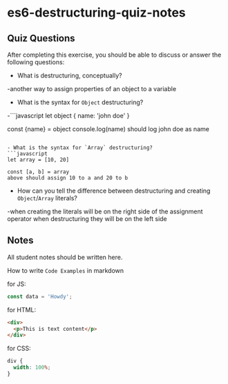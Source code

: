 # es6-destructuring-quiz-notes

## Quiz Questions

After completing this exercise, you should be able to discuss or answer the following questions:

- What is destructuring, conceptually?

-another way to assign properties of an object to a variable

- What is the syntax for `Object` destructuring?

-```javascript
let object {
name: 'john doe'
}

const {name} = object
console.log(name) should log john doe as name

````

- What is the syntax for `Array` destructuring?
```javascript
let array = [10, 20]

const [a, b] = array
above should assign 10 to a and 20 to b
````

- How can you tell the difference between destructuring and creating `Object`/`Array` literals?

-when creating the literals will be on the right side of the assignment operator when destructuring they will be on the left side

## Notes

All student notes should be written here.

How to write `Code Examples` in markdown

for JS:

```javascript
const data = 'Howdy';
```

for HTML:

```html
<div>
  <p>This is text content</p>
</div>
```

for CSS:

```css
div {
  width: 100%;
}
```

